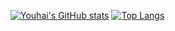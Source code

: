 [![Youhai's GitHub stats](https://github-readme-stats-git-master-altair59s-projects.vercel.app/api?username=Altair59&hide=stars&theme=tokyonight&show_icons=true&include_all_commits=true&show=prs_merged,prs_merged_percentage)](https://github.com/Altair59/github-readme-stats)
[![Top Langs](https://github-readme-stats-git-master-altair59s-projects.vercel.app/api/top-langs/?username=Altair59&hide=css&layout=pie&theme=tokyonight)](https://github.com/Altair59/github-readme-stats)
